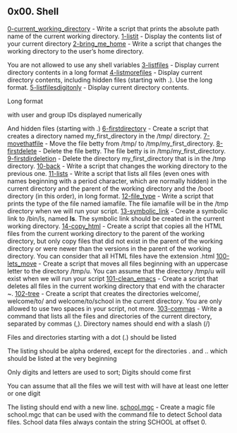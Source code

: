 ## 0x00. Shell
[0-current_working_directory](./0-current_working_directory) - Write a script that prints the absolute path name of the current working directory.
[1-listit](./1-listit) - Display the contents list of your current directory
[2-bring_me_home](./2-bring_me_home) - Write a script that changes the working directory to the user’s home directory.

You are not allowed to use any shell variables
[3-listfiles](./3-listfiles) - Display current directory contents in a long format
[4-listmorefiles](./4-listmorefiles) - Display current directory contents, including hidden files (starting with .). Use the long format.
[5-listfilesdigitonly](./5-listfilesdigitonly) - Display current directory contents.

Long format

with user and group IDs displayed numerically

And hidden files (starting with .)
[6-firstdirectory](./6-firstdirectory) - Create a script that creates a directory named my_first_directory in the /tmp/ directory.
[7-movethatfile](./7-movethatfile) - Move the file betty from /tmp/ to /tmp/my_first_directory.
[8-firstdelete](./8-firstdelete) - Delete the file betty. The file betty is in /tmp/my_first_directory.
[9-firstdirdeletion](./9-firstdirdeletion) - Delete the directory my_first_directory that is in the /tmp directory.
[10-back](./10-back) - Write a script that changes the working directory to the previous one.
[11-lists](./11-lists) - Write a script that lists all files (even ones with names beginning with a period character, which are normally hidden) in the current directory and the parent of the working directory and the /boot directory (in this order), in long format.
[12-file_type](./12-file_type) - Write a script that prints the type of the file named iamafile. The file iamafile will be in the /tmp directory when we will run your script.
[13-symbolic_link](./13-symbolic_link) - Create a symbolic link to /bin/ls, named __ls__. The symbolic link should be created in the current working directory.
[14-copy_html](./14-copy_html) - Create a script that copies all the HTML files from the current working directory to the parent of the working directory, but only copy files that did not exist in the parent of the working directory or were newer than the versions in the parent of the working directory. You can consider that all HTML files have the extension .html
[100-lets_move](./100-lets_move) - Create a script that moves all files beginning with an uppercase letter to the directory /tmp/u. You can assume that the directory /tmp/u will exist when we will run your script
[101-clean_emacs](./101-clean_emacs) - Create a script that deletes all files in the current working directory that end with the character ~.
[102-tree](./102-tree) - Create a script that creates the directories welcome/, welcome/to/ and welcome/to/school in the current directory. You are only allowed to use two spaces in your script, not more.
[103-commas](./103-commas) - Write a command that lists all the files and directories of the current directory, separated by commas (,).
Directory names should end with a slash (/)

Files and directories starting with a dot (.) should be listed

The listing should be alpha ordered, except for the directories . and .. which should be listed at the very beginning

Only digits and letters are used to sort; Digits should come first

You can assume that all the files we will test with will have at least one letter or one digit

The listing should end with a new line.
 [school.mgc](./school.mgc) - Create a magic file school.mgc that can be used with the command file to detect School data files. School data files always contain the string SCHOOL at offset 0.
